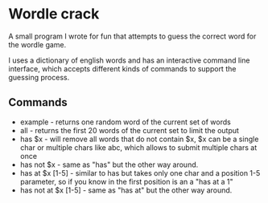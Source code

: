 # Wordle crack

A small program I wrote for fun that attempts to guess the correct word for the wordle game.

I uses a dictionary of english words and has an interactive command line interface, which accepts different kinds of commands to support the guessing process.

## Commands
* example - returns one random word of the current set of words
* all - returns the first 20 words of the current set to limit the output
* has $x - will remove all words that do not contain $x, $x can be a single char or multiple chars like abc, which allows to submit multiple chars at once
* has not $x - same as "has" but the other way around.
* has at $x [1-5] - similar to has but takes only  one char and a position 1-5 parameter, so if you know in the first position is an a "has at a 1"
* has not at $x [1-5] - same as "has at" but the other way around.